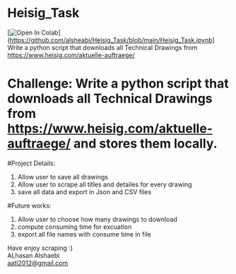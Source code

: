 # Heisig_Task


\[![Open In Colab](https://colab.research.google.com/assets/colab-badge.svg)](https://github.com/alsheabi/Heisig_Task/blob/main/Heisig_Task.ipynb]
Write a python script that downloads all Technical Drawings from https://www.heisig.com/aktuelle-auftraege/



# **Challenge**: Write a python script that downloads all Technical Drawings from https://www.heisig.com/aktuelle-auftraege/ and stores them locally.

#Project Details:
1. Allow user to  save all drawings
2. Allow user to scrape all titles and detailes for every drawing
3. save all data and export in Json and CSV files

#Future works:
1. Allow user to choose how many drawings to download
2. compute consuming time for excuation 
3. export all file names with consume time in file


Have enjoy scraping :) \
ALhasan Alshaebi\
aatl2012@gmail.com
